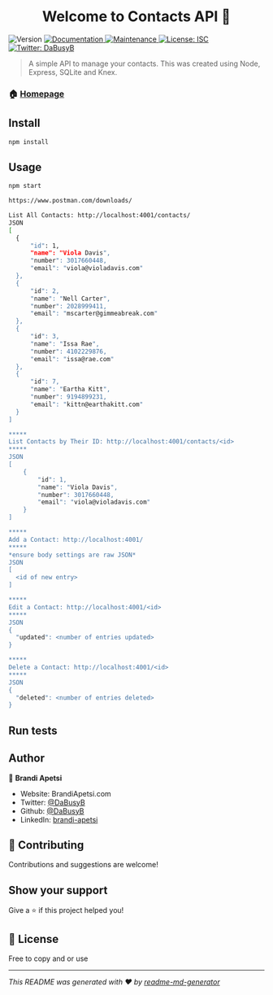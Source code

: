 <h1 align="center">Welcome to Contacts API 👋</h1>
<p>
  <img alt="Version" src="https://img.shields.io/badge/version-1.0.0-blue.svg?cacheSeconds=2592000" />
  <a href="https://github.com/DaBusyB/contactsAPI#readme" target="_blank">
    <img alt="Documentation" src="https://img.shields.io/badge/documentation-yes-brightgreen.svg" />
  </a>
  <a href="https://github.com/DaBusyB/contactsAPI/graphs/commit-activity" target="_blank">
    <img alt="Maintenance" src="https://img.shields.io/badge/Maintained%3F-yes-green.svg" />
  </a>
  <a href="https://github.com/DaBusyB/contactsAPI/blob/master/LICENSE" target="_blank">
    <img alt="License: ISC" src="https://img.shields.io/github/license/DaBusyB/Contacts API" />
  </a>
  <a href="https://twitter.com/DaBusyB" target="_blank">
    <img alt="Twitter: DaBusyB" src="https://img.shields.io/twitter/follow/DaBusyB.svg?style=social" />
  </a>
</p>

> A simple API to manage your contacts. This was created using Node, Express, SQLite and Knex.

### 🏠 [Homepage](https://github.com/DaBusyB/contactsAPI#readme)

## Install

```sh
npm install
```

## Usage

```sh
npm start
```

```sh
https://www.postman.com/downloads/
```

```sh
List All Contacts: http://localhost:4001/contacts/
JSON
[
  {
      "id": 1,
      "name": "Viola Davis",
      "number": 3017660448,
      "email": "viola@violadavis.com"
  },
  {
      "id": 2,
      "name": "Nell Carter",
      "number": 2028999411,
      "email": "mscarter@gimmeabreak.com"
  },
  {
      "id": 3,
      "name": "Issa Rae",
      "number": 4102229876,
      "email": "issa@rae.com"
  },
  {
      "id": 7,
      "name": "Eartha Kitt",
      "number": 9194899231,
      "email": "kittn@earthakitt.com"
  }
]

*****
List Contacts by Their ID: http://localhost:4001/contacts/<id>
*****
JSON
[
    {
        "id": 1,
        "name": "Viola Davis",
        "number": 3017660448,
        "email": "viola@violadavis.com"
    }
]

*****
Add a Contact: http://localhost:4001/
*****
*ensure body settings are raw JSON*
JSON
[
  <id of new entry>
]

*****
Edit a Contact: http://localhost:4001/<id>
*****
JSON
{
  "updated": <number of entries updated>
}

*****
Delete a Contact: http://localhost:4001/<id>
*****
JSON
{
  "deleted": <number of entries deleted>
}
```


## Run tests



## Author

👤 **Brandi Apetsi**

* Website: BrandiApetsi.com
* Twitter: [@DaBusyB](https://twitter.com/DaBusyB)
* Github: [@DaBusyB](https://github.com/DaBusyB)
* LinkedIn: [brandi-apetsi](https://linkedin.com/in/https:\/\/www.linkedin.com\/in\/brandi-apetsi\/)

## 🤝 Contributing

Contributions and suggestions are welcome!

## Show your support

Give a ⭐️ if this project helped you!

## 📝 License

Free to copy and or use


***
_This README was generated with ❤️ by [readme-md-generator](https://github.com/kefranabg/readme-md-generator)_